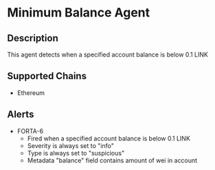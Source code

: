 # Minimum Balance Agent

## Description

This agent detects when a specified account balance is below 0.1 LINK

## Supported Chains

- Ethereum

## Alerts

- FORTA-6
  - Fired when a specified account balance is below 0.1 LINK
  - Severity is always set to "info"
  - Type is always set to "suspicious"
  - Metadata "balance" field contains amount of wei in account
